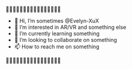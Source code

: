 🥑🥑🥑🥑🥑🥑🥑🥑🥑🥑🥑🥑🥑🥑🥑🥑
- 👋 Hi, I’m sometimes @Evelyn-XuX
- 👀 I’m interested in AR/VR and something else
- 🌱 I’m currently learning something
- 💞️ I’m looking to collaborate on something
- 📫 How to reach me on something
  
🥑🥑🥑🥑🥑🥑🥑🥑🥑🥑🥑🥑🥑🥑🥑🥑

<!---
Evelyn-XuX/Evelyn-XuX is a ✨ special ✨ repository because its `README.md` (this file) appears on your GitHub profile.
You can click the Preview link to take a look at your changes.
--->
